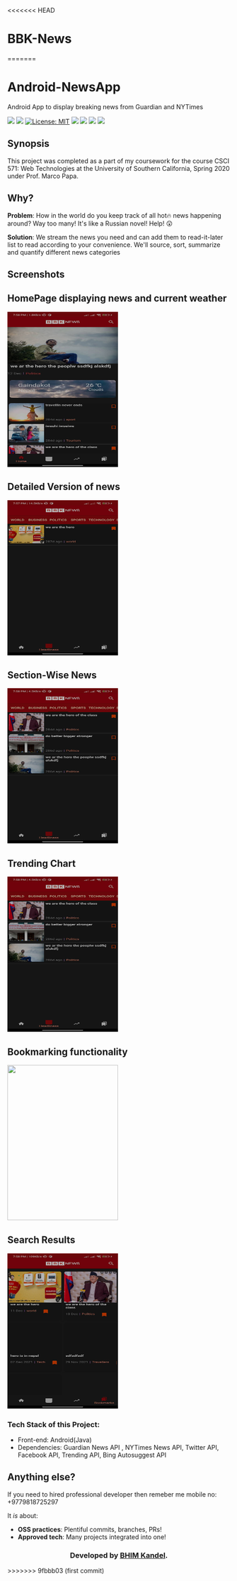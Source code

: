<<<<<<< HEAD
# BBK-News
=======
# Android-NewsApp
Android App to display breaking news from Guardian and NYTimes 

![](https://img.shields.io/badge/commit%20activity-+30-blue) ![]( https://github.com/Shraddha2104/React-News-App/) [![License: MIT](https://img.shields.io/badge/License-MIT-green.svg)](https://opensource.org/licenses/MIT) ![](https://img.shields.io/badge/build-passing-brightgreen) ![](https://img.shields.io/badge/contributors-only%201-blue) ![](https://img.shields.io/badge/version-1.0.0-yellow) ![](https://img.shields.io/badge/learned%20a%20lot-yes-blue)



## Synopsis

This project was completed as a part of my coursework for the course CSCI 571: Web Technologies at the University of Southern California, Spring 2020 under Prof. Marco Papa.

## Why?

**Problem**: How in the world do you keep track of all hot:fire: news happening around? Way too many! It's like a Russian novel! Help! :astonished:

**Solution**: We stream the news you need and can add them to read-it-later list to read according to your convenience. We'll source, sort, summarize and quantify different news categories

## Screenshots

    
<h2>HomePage displaying news and current weather</h2>
<img src="b1.jpeg" width="250" height="350" />

<h2>Detailed Version of news</h2>
<img src="b2.jpeg" width="250" height="350" />

<h2>Section-Wise News</h2>
<img src="b3.jpeg"  width="250" height="350"/>

<h2>Trending Chart </h2>
<img src="b4.jpeg"  width="250" height="350"/>

<h2>Bookmarking functionality</h2>
<img src="b5.jpeg" width="250" height="350" />


<h2>Search Results</h2>
<img src="b6.jpeg"  width="250" height="350"/>
  
### Tech Stack of this Project:


* Front-end: Android(Java)
* Dependencies: Guardian News API , NYTimes News API, Twitter API, Facebook API, Trending API, Bing Autosuggest API




## Anything else?
If you need to hired professional developer then remeber me mobile no: +9779818725297


It _is_ about:

- **OSS practices**: Plentiful commits, branches, PRs!
- **Approved tech**: Many projects integrated into one!
<h3 align="center"><b>Developed by <a href="https://github.com/bhimkandel">BHIM Kandel</a>.</b></h1>
>>>>>>> 9fbbb03 (first commit)
